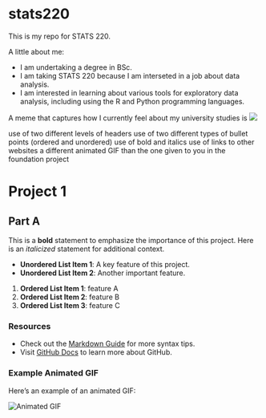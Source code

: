 # stats220

This is my repo for STATS 220. 

A little about me:

- I am undertaking a degree in BSc.
- I am taking STATS 220 because I am interseted in a job about data analysis.
- I am interested in learning about various tools for exploratory data analysis, including using the R and Python programming languages. 

A meme that captures how I currently feel about my university studies is ![](https://c.tenor.com/8druEACXtX8AAAAd/tenor.gif)


use of two different levels of headers
use of two different types of bullet points (ordered and unordered)
use of bold and italics
use of links to other websites
a different animated GIF than the one given to you in the foundation project

# Project 1

## Part A

This is a **bold** statement to emphasize the importance of this project. Here is an *italicized* statement for additional context.

 
- **Unordered List Item 1**: A key feature of this project.
- **Unordered List Item 2**: Another important feature.


1. **Ordered List Item 1**:  feature A
2. **Ordered List Item 2**:  feature B
3. **Ordered List Item 3**:  feature C

### Resources

- Check out the [Markdown Guide](https://www.markdownguide.org/) for more syntax tips.
- Visit [GitHub Docs](https://docs.github.com/) to learn more about GitHub.

### Example Animated GIF

Here’s an example of an animated GIF:

![Animated GIF](https://media1.giphy.com/media/v1.Y2lkPTc5MGI3NjExbTIyejlkZzN2cTlsY2d1enB5ZzQydnQ3aWhtb3VyZTczcWV6c2ZrNyZlcD12MV9pbnRlcm5hbF9naWZfYnlfaWQmY3Q9Zw/gxRtSPjkXgdR6/giphy.gif)
